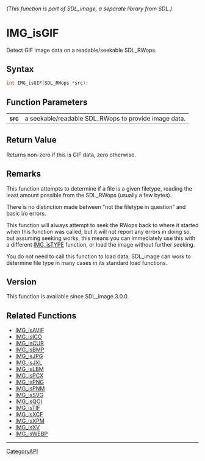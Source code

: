 ###### (This function is part of SDL_image, a separate library from SDL.)
# IMG_isGIF

Detect GIF image data on a readable/seekable SDL_RWops.

## Syntax

```c
int IMG_isGIF(SDL_RWops *src);

```

## Function Parameters

|             |                                                      |
| ----------- | ---------------------------------------------------- |
| **src**     | a seekable/readable SDL_RWops to provide image data. |

## Return Value

Returns non-zero if this is GIF data, zero otherwise.

## Remarks

This function attempts to determine if a file is a given filetype, reading
the least amount possible from the SDL_RWops (usually a few bytes).

There is no distinction made between "not the filetype in question" and
basic i/o errors.

This function will always attempt to seek the RWops back to where it
started when this function was called, but it will not report any errors in
doing so, but assuming seeking works, this means you can immediately use
this with a different [IMG_isTYPE](IMG_isTYPE.md) function, or load the image
without further seeking.

You do not need to call this function to load data; SDL_image can work to
determine file type in many cases in its standard load functions.

## Version

This function is available since SDL_image 3.0.0.

## Related Functions

* [IMG_isAVIF](IMG_isAVIF.md)
* [IMG_isICO](IMG_isICO.md)
* [IMG_isCUR](IMG_isCUR.md)
* [IMG_isBMP](IMG_isBMP.md)
* [IMG_isJPG](IMG_isJPG.md)
* [IMG_isJXL](IMG_isJXL.md)
* [IMG_isLBM](IMG_isLBM.md)
* [IMG_isPCX](IMG_isPCX.md)
* [IMG_isPNG](IMG_isPNG.md)
* [IMG_isPNM](IMG_isPNM.md)
* [IMG_isSVG](IMG_isSVG.md)
* [IMG_isQOI](IMG_isQOI.md)
* [IMG_isTIF](IMG_isTIF.md)
* [IMG_isXCF](IMG_isXCF.md)
* [IMG_isXPM](IMG_isXPM.md)
* [IMG_isXV](IMG_isXV.md)
* [IMG_isWEBP](IMG_isWEBP.md)

----
[CategoryAPI](CategoryAPI.md)
